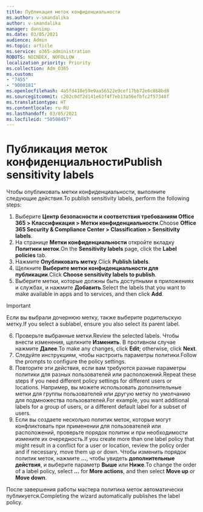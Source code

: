 ```yaml
---
title: Публикация меток конфиденциальности
ms.author: v-smandalika
author: v-smandalika
manager: dansimp
ms.date: 03/05/2021
audience: Admin
ms.topic: article
ms.service: o365-administration
ROBOTS: NOINDEX, NOFOLLOW
localization_priority: Priority
ms.collection: Adm_O365
ms.custom:
- "7455"
- "9000181"
ms.openlocfilehash: 4a5fd418e59e9aa56522e9cef17bb72e6c8b8bd8
ms.sourcegitcommit: c202c0df2d141e63f4f7eb13a56efbfc2f57348f
ms.translationtype: HT
ms.contentlocale: ru-RU
ms.lasthandoff: 03/05/2021
ms.locfileid: "50508457"
---
```

# <a name="publish-sensitivity-labels"></a><span data-ttu-id="d6e73-102">Публикация меток конфиденциальности</span><span class="sxs-lookup"><span data-stu-id="d6e73-102">Publish sensitivity labels</span></span>

<span data-ttu-id="d6e73-103">Чтобы опубликовать метки конфиденциальности, выполните следующие действия.</span><span class="sxs-lookup"><span data-stu-id="d6e73-103">To publish sensitivity labels, perform the following steps:</span></span>

1. <span data-ttu-id="d6e73-104">Выберите **Центр безопасности и соответствия требованиям Office 365 > Классификация > Метки конфиденциальности**.</span><span class="sxs-lookup"><span data-stu-id="d6e73-104">Choose **Office 365 Security & Compliance Center > Classification > Sensitivity labels**.</span></span>
2. <span data-ttu-id="d6e73-105">На странице **Метки конфиденциальности** откройте вкладку **Политики меток**.</span><span class="sxs-lookup"><span data-stu-id="d6e73-105">On the **Sensitivity labels** page, click the **Label policies** tab.</span></span>
3. <span data-ttu-id="d6e73-106">Нажмите **Опубликовать метку**.</span><span class="sxs-lookup"><span data-stu-id="d6e73-106">Click **Publish labels**.</span></span>
4. <span data-ttu-id="d6e73-107">Щелкните **Выберите метки конфиденциальности для публикации**.</span><span class="sxs-lookup"><span data-stu-id="d6e73-107">Click **Choose sensitivity labels to publish**.</span></span> 
5. <span data-ttu-id="d6e73-108">Выберите метки, которые должны быть доступными в приложениях и службах, и нажмите **Добавить**.</span><span class="sxs-lookup"><span data-stu-id="d6e73-108">Select the labels that you want to make available in apps and to services, and then click **Add**.</span></span>
> [!IMPORTANT]
> <span data-ttu-id="d6e73-109">Если вы выбрали дочернюю метку, также выберите родительскую метку.</span><span class="sxs-lookup"><span data-stu-id="d6e73-109">If you select a sublabel, ensure you also select its parent label.</span></span>
6. <span data-ttu-id="d6e73-110">Проверьте выбранные метки.</span><span class="sxs-lookup"><span data-stu-id="d6e73-110">Review the selected labels.</span></span> <span data-ttu-id="d6e73-111">Чтобы внести изменения, щелкните **Изменить**. В противном случае нажмите **Далее**.</span><span class="sxs-lookup"><span data-stu-id="d6e73-111">To make any changes, click **Edit**; otherwise, click **Next**.</span></span>
7. <span data-ttu-id="d6e73-112">Следуйте инструкциям, чтобы настроить параметры политики.</span><span class="sxs-lookup"><span data-stu-id="d6e73-112">Follow the prompts to configure the policy settings.</span></span>
8. <span data-ttu-id="d6e73-113">Повторите эти действия, если вам требуются разные параметры политики для разных пользователей или расположений.</span><span class="sxs-lookup"><span data-stu-id="d6e73-113">Repeat these steps if you need different policy settings for different users or locations.</span></span> <span data-ttu-id="d6e73-114">Например, вы можете использовать дополнительные метки для группы пользователей или другую метку по умолчанию для подмножества пользователей.</span><span class="sxs-lookup"><span data-stu-id="d6e73-114">For example, you want additional labels for a group of users, or a different default label for a subset of users.</span></span>
9. <span data-ttu-id="d6e73-115">Если вы создаете несколько политик меток, которые могут конфликтовать при применении для пользователей или расположений, проверьте порядок политик и при необходимости измените их очередность.</span><span class="sxs-lookup"><span data-stu-id="d6e73-115">If you create more than one label policy that might result in a conflict for a user or location, review the policy order and if necessary, move them up or down.</span></span> <span data-ttu-id="d6e73-116">Чтобы изменить порядок политик меток, нажмите **...**, чтобы увидеть **дополнительные действия**, и выберите параметр **Выше** или **Ниже**.</span><span class="sxs-lookup"><span data-stu-id="d6e73-116">To change the order of a label policy, select **...** for **More actions**, and then select **Move up** or **Move down**.</span></span>

<span data-ttu-id="d6e73-117">После завершения работы мастера политика меток автоматически публикуется.</span><span class="sxs-lookup"><span data-stu-id="d6e73-117">Completing the wizard automatically publishes the label policy.</span></span>


